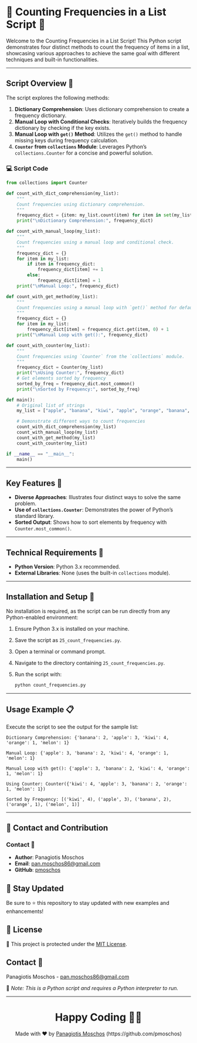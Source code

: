 # 🔢 Counting Frequencies in a List Script 🔄

Welcome to the Counting Frequencies in a List Script! This Python script demonstrates four distinct methods to count the frequency of items in a list, showcasing various approaches to achieve the same goal with different techniques and built-in functionalities.

---

## Script Overview 📘

The script explores the following methods:

1. **Dictionary Comprehension**: Uses dictionary comprehension to create a frequency dictionary.
2. **Manual Loop with Conditional Checks**: Iteratively builds the frequency dictionary by checking if the key exists.
3. **Manual Loop with `get()` Method**: Utilizes the `get()` method to handle missing keys during frequency calculation.
4. **`Counter` from `collections` Module**: Leverages Python’s `collections.Counter` for a concise and powerful solution.

### :computer: Script Code

```python
from collections import Counter

def count_with_dict_comprehension(my_list):
    """
    Count frequencies using dictionary comprehension.
    """
    frequency_dict = {item: my_list.count(item) for item in set(my_list)}
    print("\nDictionary Comprehension:", frequency_dict)

def count_with_manual_loop(my_list):
    """
    Count frequencies using a manual loop and conditional check.
    """
    frequency_dict = {}
    for item in my_list:
        if item in frequency_dict:
            frequency_dict[item] += 1
        else:
            frequency_dict[item] = 1
    print("\nManual Loop:", frequency_dict)

def count_with_get_method(my_list):
    """
    Count frequencies using a manual loop with `get()` method for default values.
    """
    frequency_dict = {}
    for item in my_list:
        frequency_dict[item] = frequency_dict.get(item, 0) + 1
    print("\nManual Loop with get():", frequency_dict)

def count_with_counter(my_list):
    """
    Count frequencies using `Counter` from the `collections` module.
    """
    frequency_dict = Counter(my_list)
    print("\nUsing Counter:", frequency_dict)
    # Get elements sorted by frequency
    sorted_by_freq = frequency_dict.most_common()
    print("\nSorted by Frequency:", sorted_by_freq)

def main():
    # Original list of strings
    my_list = ["apple", "banana", "kiwi", "apple", "orange", "banana", "apple", "kiwi", "melon", "kiwi", "kiwi"]

    # Demonstrate different ways to count frequencies
    count_with_dict_comprehension(my_list)
    count_with_manual_loop(my_list)
    count_with_get_method(my_list)
    count_with_counter(my_list)

if __name__ == "__main__":
    main()
```

---

## Key Features 🌟

- **Diverse Approaches**: Illustrates four distinct ways to solve the same problem.
- **Use of `collections.Counter`**: Demonstrates the power of Python’s standard library.
- **Sorted Output**: Shows how to sort elements by frequency with `Counter.most_common()`.

---

## Technical Requirements 🔧

- **Python Version**: Python 3.x recommended.
- **External Libraries**: None (uses the built-in `collections` module).

---

## Installation and Setup 🚀

No installation is required, as the script can be run directly from any Python-enabled environment:

1. Ensure Python 3.x is installed on your machine.
2. Save the script as `25_count_frequencies.py`.
3. Open a terminal or command prompt.
4. Navigate to the directory containing `25_count_frequencies.py`.
5. Run the script with:

   ```bash
   python count_frequencies.py
   ```

---

## Usage Example 📋

Execute the script to see the output for the sample list:

```plaintext
Dictionary Comprehension: {'banana': 2, 'apple': 3, 'kiwi': 4, 'orange': 1, 'melon': 1}

Manual Loop: {'apple': 3, 'banana': 2, 'kiwi': 4, 'orange': 1, 'melon': 1}

Manual Loop with get(): {'apple': 3, 'banana': 2, 'kiwi': 4, 'orange': 1, 'melon': 1}

Using Counter: Counter({'kiwi': 4, 'apple': 3, 'banana': 2, 'orange': 1, 'melon': 1})

Sorted by Frequency: [('kiwi', 4), ('apple', 3), ('banana', 2), ('orange', 1), ('melon', 1)]
```

---

## 📲 Contact and Contribution

### Contact 📧
- **Author**: Panagiotis Moschos
- **Email**: pan.moschos86@gmail.com
- **GitHub**: [pmoschos](https://github.com/pmoschos)

## 📢 Stay Updated

Be sure to ⭐ this repository to stay updated with new examples and enhancements!

## 📄 License
🔐 This project is protected under the [MIT License](https://mit-license.org/).


## Contact 📧
Panagiotis Moschos - pan.moschos86@gmail.com

🔗 *Note: This is a Python script and requires a Python interpreter to run.*

---
<h1 align=center>Happy Coding 👨‍💻 </h1>

<p align="center">
  Made with ❤️ by 
  <a href="https://www.linkedin.com/in/panagiotis-moschos" target="_blank">
  Panagiotis Moschos</a> (https://github.com/pmoschos)
</p>


